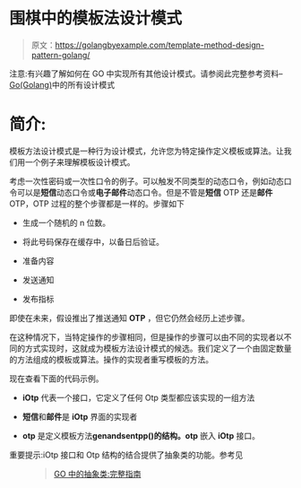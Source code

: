 # 围棋中的模板法设计模式

> 原文：<https://golangbyexample.com/template-method-design-pattern-golang/>

注意:有兴趣了解如何在 GO 中实现所有其他设计模式。请参阅此完整参考资料–[Go(Golang)](https://golangbyexample.com/all-design-patterns-golang/)中的所有设计模式

# **简介:**

模板方法设计模式是一种行为设计模式，允许您为特定操作定义模板或算法。让我们用一个例子来理解模板设计模式。

考虑一次性密码或一次性口令的例子。可以触发不同类型的动态口令，例如动态口令可以是**短信**动态口令或**电子邮件**动态口令。但是不管是**短信** OTP 还是**邮件** OTP，OTP 过程的整个步骤都是一样的。步骤如下

*   生成一个随机的 n 位数。

*   将此号码保存在缓存中，以备日后验证。

*   准备内容

*   发送通知

*   发布指标

即使在未来，假设推出了推送通知 **OTP** ，但它仍然会经历上述步骤。

在这种情况下，当特定操作的步骤相同，但是操作的步骤可以由不同的实现者以不同的方式实现时，这就成为模板方法设计模式的候选。我们定义了一个由固定数量的方法组成的模板或算法。操作的实现者重写模板的方法。

现在查看下面的代码示例。

*   **iOtp** 代表一个接口，它定义了任何 Otp 类型都应该实现的一组方法

*   **短信**和**邮件**是 **iOtp** 界面的实现者

*   **otp** 是定义模板方法**genandsentpp()的结构。otp** 嵌入 **iOtp** 接口。

重要提示:iOtp 接口和 Otp 结构的结合提供了抽象类的功能。参考见

<figure class="wp-block-embed-wordpress wp-block-embed is-type-wp-embed is-provider-welcome-to-golang-by-example">

> [GO 中的抽象类:完整指南](https://golangbyexample.com/go-abstract-class/)

<iframe title="“Abstract Class in GO: Complete Guide” — Welcome To Golang By Example" class="wp-embedded-content" sandbox="allow-scripts" security="restricted" style="position: absolute; clip: rect(1px, 1px, 1px, 1px);" src="https://golangbyexample.com/go-abstract-class/embed/#?secret=rd1RfxiHnb" data-secret="rd1RfxiHnb" width="600" height="338" frameborder="0" marginwidth="0" marginheight="0" scrolling="no"></div></figure> <p/> <h1><span class="ez-toc-section" id="Example"/> <strong>例</strong> <span class="ez-toc-section-end"/></h1> <p class="has-medium-font-size"><strong> otp.go </strong></p> <pre class="wp-block-prismatic-blocks"><code class="language-go">package main type iOtp interface { genRandomOTP(int) string saveOTPCache(string) getMessage(string) string sendNotification(string) error publishMetric() } type otp struct { iOtp iOtp } func (o *otp) genAndSendOTP(otpLength int) error { otp := o.iOtp.genRandomOTP(otpLength) o.iOtp.saveOTPCache(otp) message := o.iOtp.getMessage(otp) err := o.iOtp.sendNotification(message) if err != nil { return err } o.iOtp.publishMetric() return nil }</code></pre> <p class="has-medium-font-size">短信。去</p> <pre class="wp-block-prismatic-blocks"><code class="language-go">package main import "fmt" type sms struct { otp } func (s *sms) genRandomOTP(len int) string { randomOTP := "1234" fmt.Printf("SMS: generating random otp %s\n", randomOTP) return randomOTP } func (s *sms) saveOTPCache(otp string) { fmt.Printf("SMS: saving otp: %s to cache\n", otp) } func (s *sms) getMessage(otp string) string { return "SMS OTP for login is " + otp } func (s *sms) sendNotification(message string) error { fmt.Printf("SMS: sending sms: %s\n", message) return nil } func (s *sms) publishMetric() { fmt.Printf("SMS: publishing metrics\n") }</code></pre> <p class="has-medium-font-size"><strong> email.go </strong></p> <pre class="wp-block-prismatic-blocks"><code class="language-go">package main import "fmt" type email struct { otp } func (s *email) genRandomOTP(len int) string { randomOTP := "1234" fmt.Printf("EMAIL: generating random otp %s\n", randomOTP) return randomOTP } func (s *email) saveOTPCache(otp string) { fmt.Printf("EMAIL: saving otp: %s to cache\n", otp) } func (s *email) getMessage(otp string) string { return "EMAIL OTP for login is " + otp } func (s *email) sendNotification(message string) error { fmt.Printf("EMAIL: sending email: %s\n", message) return nil } func (s *email) publishMetric() { fmt.Printf("EMAIL: publishing metrics\n") }</code></pre> <p class="has-medium-font-size"><strong> main.go </strong></p> <pre class="wp-block-prismatic-blocks"><code class="language-go">package main import "fmt" func main() { smsOTP := &amp;sms{} o := otp{ iOtp: smsOTP, } o.genAndSendOTP(4) fmt.Println("") emailOTP := &amp;email{} o = otp{ iOtp: emailOTP, } o.genAndSendOTP(4) }</code></pre> <p class="has-medium-font-size"><strong>输出:</strong></p> <pre class="wp-block-prismatic-blocks"><code class="language-go">SMS: generating random otp 1234 SMS: saving otp: 1234 to cache SMS: sending sms: SMS OTP for login is 1234 SMS: publishing metrics EMAIL: generating random otp 1234 EMAIL: saving otp: 1234 to cache EMAIL: sending email: EMAIL OTP for login is 1234 EMAIL: publishing metrics</code></pre> <p/> <h1><span class="ez-toc-section" id="Full_Working_Code"/> <strong>完整工作代码:</strong> <span class="ez-toc-section-end"/></h1> <pre class="wp-block-prismatic-blocks"><code class="language-go">package main import "fmt" type iOtp interface { genRandomOTP(int) string saveOTPCache(string) getMessage(string) string sendNotification(string) error publishMetric() } type otp struct { iOtp iOtp } func (o *otp) genAndSendOTP(otpLength int) error { otp := o.iOtp.genRandomOTP(otpLength) o.iOtp.saveOTPCache(otp) message := o.iOtp.getMessage(otp) err := o.iOtp.sendNotification(message) if err != nil { return err } o.iOtp.publishMetric() return nil } type sms struct { otp } func (s *sms) genRandomOTP(len int) string { randomOTP := "1234" fmt.Printf("SMS: generating random otp %s\n", randomOTP) return randomOTP } func (s *sms) saveOTPCache(otp string) { fmt.Printf("SMS: saving otp: %s to cache\n", otp) } func (s *sms) getMessage(otp string) string { return "SMS OTP for login is " + otp } func (s *sms) sendNotification(message string) error { fmt.Printf("SMS: sending sms: %s\n", message) return nil } func (s *sms) publishMetric() { fmt.Printf("SMS: publishing metrics\n") } type email struct { otp } func (s *email) genRandomOTP(len int) string { randomOTP := "1234" fmt.Printf("EMAIL: generating random otp %s\n", randomOTP) return randomOTP } func (s *email) saveOTPCache(otp string) { fmt.Printf("EMAIL: saving otp: %s to cache\n", otp) } func (s *email) getMessage(otp string) string { return "EMAIL OTP for login is " + otp } func (s *email) sendNotification(message string) error { fmt.Printf("EMAIL: sending email: %s\n", message) return nil } func (s *email) publishMetric() { fmt.Printf("EMAIL: publishing metrics\n") } func main() { smsOTP := &amp;sms{} o := otp{ iOtp: smsOTP, } o.genAndSendOTP(4) fmt.Println("") emailOTP := &amp;email{} o = otp{ iOtp: emailOTP, } o.genAndSendOTP(4) }</code></pre> <p class="has-medium-font-size"><strong>输出:</strong></p> <pre class="wp-block-prismatic-blocks"><code class="language-">SMS: generating random otp 1234 SMS: saving otp: 1234 to cache SMS: sending sms: SMS OTP for login is 1234 SMS: publishing metrics EMAIL: generating random otp 1234 EMAIL: saving otp: 1234 to cache EMAIL: sending email: EMAIL OTP for login is 1234 EMAIL: publishing metrics</code></pre> </body> </html></iframe></figure>